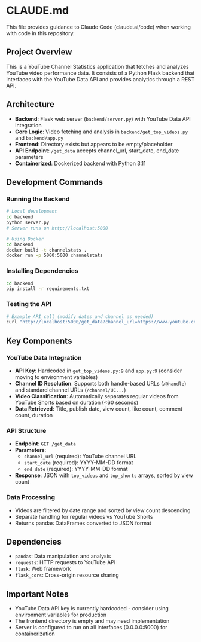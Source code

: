 # CLAUDE.md

This file provides guidance to Claude Code (claude.ai/code) when working with code in this repository.

## Project Overview
This is a YouTube Channel Statistics application that fetches and analyzes YouTube video performance data. It consists of a Python Flask backend that interfaces with the YouTube Data API and provides analytics through a REST API.

## Architecture
- **Backend**: Flask web server (`backend/server.py`) with YouTube Data API integration
- **Core Logic**: Video fetching and analysis in `backend/get_top_videos.py` and `backend/app.py`
- **Frontend**: Directory exists but appears to be empty/placeholder
- **API Endpoint**: `/get_data` accepts channel_url, start_date, end_date parameters
- **Containerized**: Dockerized backend with Python 3.11

## Development Commands

### Running the Backend
```bash
# Local development
cd backend
python server.py
# Server runs on http://localhost:5000

# Using Docker
cd backend
docker build -t channelstats .
docker run -p 5000:5000 channelstats
```

### Installing Dependencies
```bash
cd backend
pip install -r requirements.txt
```

### Testing the API
```bash
# Example API call (modify dates and channel as needed)
curl "http://localhost:5000/get_data?channel_url=https://www.youtube.com/@AlexHormozi&start_date=2024-01-01&end_date=2024-04-01"
```

## Key Components

### YouTube Data Integration
- **API Key**: Hardcoded in `get_top_videos.py:9` and `app.py:9` (consider moving to environment variables)
- **Channel ID Resolution**: Supports both handle-based URLs (`/@handle`) and standard channel URLs (`/channel/UC...`)
- **Video Classification**: Automatically separates regular videos from YouTube Shorts based on duration (<60 seconds)
- **Data Retrieved**: Title, publish date, view count, like count, comment count, duration

### API Structure
- **Endpoint**: `GET /get_data`
- **Parameters**: 
  - `channel_url` (required): YouTube channel URL
  - `start_date` (required): YYYY-MM-DD format
  - `end_date` (required): YYYY-MM-DD format
- **Response**: JSON with `top_videos` and `top_shorts` arrays, sorted by view count

### Data Processing
- Videos are filtered by date range and sorted by view count descending
- Separate handling for regular videos vs YouTube Shorts
- Returns pandas DataFrames converted to JSON format

## Dependencies
- `pandas`: Data manipulation and analysis
- `requests`: HTTP requests to YouTube API
- `flask`: Web framework
- `flask_cors`: Cross-origin resource sharing

## Important Notes
- YouTube Data API key is currently hardcoded - consider using environment variables for production
- The frontend directory is empty and may need implementation
- Server is configured to run on all interfaces (0.0.0.0:5000) for containerization